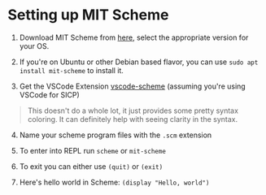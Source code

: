 # Setting up MIT Scheme

1. Download MIT Scheme from [here](https://groups.csail.mit.edu/mac/ftpdir/mit-scheme/), select the appropriate version for your OS.

2. If you're on Ubuntu or other Debian based flavor, you can use `sudo apt install mit-scheme` to install it.

3. Get the VSCode Extension [vscode-scheme](https://marketplace.visualstudio.com/items?itemName=sjhuangx.vscode-scheme) (assuming you're using VSCode for SICP)
  > This doesn't do a whole lot, it just provides some pretty syntax coloring. It can definitely help with seeing clarity in the syntax.

4. Name your scheme program files with the `.scm` extension

5. To enter into REPL run `scheme` or `mit-scheme`

6. To exit you can either use `(quit)` or `(exit)`

7. Here's hello world in Scheme: `(display "Hello, world")`
